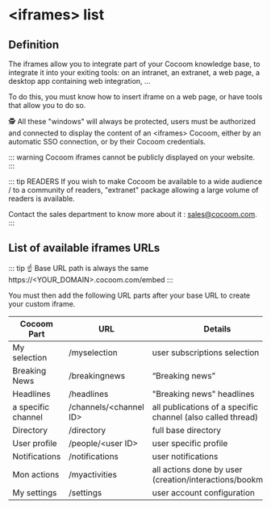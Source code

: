 # &lt;iframes&gt; list

## Definition

The iframes allow you to integrate part of your Cocoom knowledge base, to integrate it into your exiting tools: on an intranet, an extranet, a web page, a desktop app containing web integration, ...

To do this, you must know how to insert iframe on a web page, or have tools that allow you to do so.

🕵️ All these "windows" will always be protected, users must be authorized and connected to display the content of an &lt;iframes&gt; Cocoom, either by an automatic SSO connection, or by their Cocoom credentials.

::: warning
Cocoom iframes cannot be publicly displayed on your website.
:::

::: tip READERS
If you wish to make Cocoom be available to a wide audience / to a community of readers, "extranet" package allowing a large volume of readers is available.

Contact the sales department to know more about it : [sales@cocoom.com](mailto:sales@cocoom.com).
:::


## List of available iframes URLs

::: tip ☝️ Base URL path is always the same
https://<YOUR_DOMAIN>.cocoom.com/embed
:::

You must then add the following URL parts after your base URL to create your custom iframe.


| **Cocoom Part**    | **URL**                       | **Details**                                                 |
| ------------------ | ----------------------------- | ----------------------------------------------------------- |
| My selection       | /myselection                  | user subscriptions selection                                           |
| Breaking News      | /breakingnews                 | “Breaking news”                                     |
| Headlines          | /headlines                    | "Breaking news" headlines                     |
| a specific channel | /channels/&lt;channel ID&gt;           | all publications of a specific channel (also called thread) |
| Directory           | /directory                  | full base directory                                           |
| User profile       | /people/&lt;user ID&gt; | user specific profile                                     |
| Notifications      | /notifications                | user notifications                               |
| Mon actions          | /myactivities                | all actions done by user (creation/interactions/bookmarks)     |
| My settings          | /settings                | user account configuration     |
